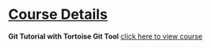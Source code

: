 # [Course Details]()

**Git Tutorial with Tortoise Git Tool** [click here to view course](https://www.udemy.com/course/git-tutorial-with-tortoise-git-tool/)